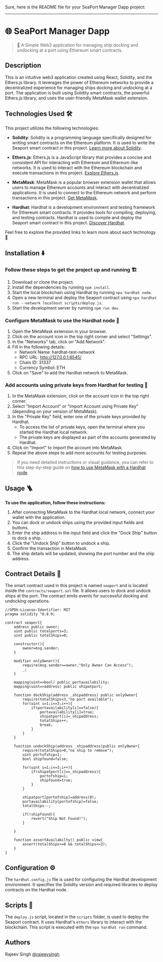 Sure, here is the README file for your SeaPort Manager Dapp project:

---

# 🌐 SeaPort Manager Dapp

> 💸 A Simple Web3 application for managing ship docking and undocking at a port using Ethereum smart contracts.

## Description

This is an intuitive web3 application created using React, Solidity, and the Ethers.js library. It leverages the power of Ethereum networks to provide a decentralized experience for managing ships docking and undocking at a port. The application is built using Solidity smart contracts, the powerful Ethers.js library, and uses the user-friendly MetaMask wallet extension.

## Technologies Used 🛠️

This project utilizes the following technologies:

- **Solidity**: Solidity is a programming language specifically designed for writing smart contracts on the Ethereum platform. It is used to write the Seaport smart contract in this project. [Learn more about Solidity](https://docs.soliditylang.org/).

- **Ethers.js**: Ethers.js is a JavaScript library that provides a concise and consistent API for interacting with Ethereum and Ethereum-like networks. It is used to interact with the Ethereum blockchain and execute transactions in this project. [Explore Ethers.js](https://docs.ethers.org/v5/).

- **MetaMask**: MetaMask is a popular browser extension wallet that allows users to manage Ethereum accounts and interact with decentralized applications. It is used to connect to the Ethereum network and perform transactions in this project. [Get MetaMask](https://metamask.io/).

- **Hardhat**: Hardhat is a development environment and testing framework for Ethereum smart contracts. It provides tools for compiling, deploying, and testing contracts. Hardhat is used to compile and deploy the Seaport smart contract in this project. [Discover Hardhat](https://hardhat.org/).

Feel free to explore the provided links to learn more about each technology. 🚀

## Installation ⬇️

### Follow these steps to get the project up and running 🏗️

1. Download or clone the project.
2. Install the dependencies by running `npm install`.
3. Start the local blockchain using Hardhat by running `npx hardhat node`.
4. Open a new terminal and deploy the Seaport contract using `npx hardhat run --network localhost scripts/deploy.js`.
5. Start the development server by running `npm run dev`.

### Configure MetaMask to use the Hardhat node 🦊

1. Open the MetaMask extension in your browser.
2. Click on the account icon in the top right corner and select "Settings".
3. In the "Networks" tab, click on "Add Network".
4. Fill in the following details:
   - Network Name: hardhat-test-network
   - RPC URL: http://127.0.0.1:8545/
   - Chain ID: 31337
   - Currency Symbol: ETH
5. Click on "Save" to add the Hardhat network to MetaMask.

### Add accounts using private keys from Hardhat for testing 🔑

1. In the MetaMask extension, click on the account icon in the top right corner.
2. Select "Import Account" or "Import Account using Private Key" (depending on your version of MetaMask).
3. In the "Private Key" field, enter one of the private keys provided by Hardhat.
   - To access the list of private keys, open the terminal where you started the Hardhat local network.
   - The private keys are displayed as part of the accounts generated by Hardhat.
4. Click on "Import" to import the account into MetaMask.
5. Repeat the above steps to add more accounts for testing purposes.

> If you need detailed instructions or visual guidance, you can refer to this step-by-step guide on [how to use MetaMask with a Hardhat node](https://support.chainstack.com/hc/en-us/articles/4408642503449-Using-MetaMask-with-a-Hardhat-node).

## Usage 🪜

**To use the application, follow these instructions:**

1. After connecting MetaMask to the Hardhat local network, connect your wallet with the application.
2. You can dock or undock ships using the provided input fields and buttons.
3. Enter the ship address in the input field and click the "Dock Ship" button to dock a ship.
4. Click the "Undock Ship" button to undock a ship.
5. Confirm the transaction in MetaMask.
6. The ship details will be updated, showing the port number and the ship address.

## Contract Details 🔗

The smart contract used in this project is named `seaport` and is located inside the `contracts/seaport.sol` file. It allows users to dock and undock ships at the port. The contract emits events for successful docking and undocking operations.
```solidity
//SPDX-License-Identifier: MIT
pragma solidity ^0.8.9;

contract seaport{
    address public owner;
    uint public totalports=3;
    uint public totalShips=0;

    constructor(){
        owner=msg.sender;
    }

    modifier onlyOwner(){
        require(msg.sender==owner,"Only Owner Can Access");
        _;
    }

    mapping(uint=>bool) public portavailability;
    mapping(uint=>address) public shipatport;

    function dockShip(address _shipaddress) public onlyOwner{
        require(totalShips<3,"no port available");
        for(uint i=1;i<=3;i++){
            if(portavailability[i]==false){
                portavailability[i]=true;
                shipatport[i]=_shipaddress;
                totalShips++;
                break;
            }
        }
    }

    function undockShip(address _shipaddress)public onlyOwner{
        require(totalShips>0,"no ship to remove");
        uint portofship=1;
        bool shipfound=false;

        for(uint i=1;i<=3;i++){
            if(shipatport[i]==_shipaddress){
                portofship=i;
                shipfound=true;
            }
        }

        shipatport[portofship]=address(0);
        portavailability[portofship]=false;
        totalShips--;

        if(!shipfound){
            revert("Ship Not Found!");
        }

    }

    function assertAvailabilty() public view{
        assert(totalShips>=0 && totalShips<=3);
    }
}

```

## Configuration ⚙️

The `hardhat.config.js` file is used for configuring the Hardhat development environment. It specifies the Solidity version and required libraries to deploy contracts on the Hardhat node.

## Scripts 📜

The `deploy.js` script, located in the `scripts` folder, is used to deploy the Seaport contract. It uses Hardhat's `ethers` library to interact with the blockchain. This script is executed with the `npx hardhat run` command.

## Authors
Rajeev Singh
[@rajeevsingh](https://www.linkedin.com/in/rajeevsingh2412/)


